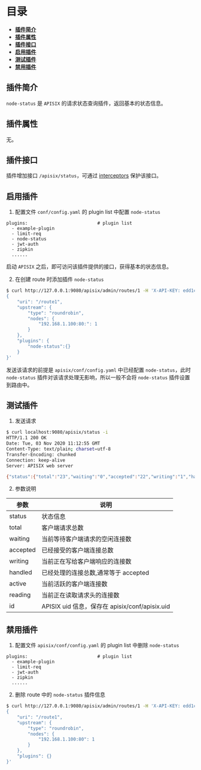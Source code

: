 <!--
#
# Licensed to the Apache Software Foundation (ASF) under one or more
# contributor license agreements.  See the NOTICE file distributed with
# this work for additional information regarding copyright ownership.
# The ASF licenses this file to You under the Apache License, Version 2.0
# (the "License"); you may not use this file except in compliance with
# the License.  You may obtain a copy of the License at
#
#     http://www.apache.org/licenses/LICENSE-2.0
#
# Unless required by applicable law or agreed to in writing, software
# distributed under the License is distributed on an "AS IS" BASIS,
# WITHOUT WARRANTIES OR CONDITIONS OF ANY KIND, either express or implied.
# See the License for the specific language governing permissions and
# limitations under the License.
#
-->

# 目录

- [**插件简介**](#插件简介)
- [**插件属性**](#插件属性)
- [**插件接口**](#插件接口)
- [**启用插件**](#启用插件)
- [**测试插件**](#测试插件)
- [**禁用插件**](#禁用插件)


## 插件简介

`node-status` 是 `APISIX` 的请求状态查询插件，返回基本的状态信息。


## 插件属性

无。


## 插件接口

插件增加接口 `/apisix/status`，可通过 [interceptors](plugin-interceptors.md) 保护该接口。


## 启用插件

1. 配置文件 `conf/config.yaml` 的 plugin list 中配置 `node-status`

```
plugins:                          # plugin list
  - example-plugin
  - limit-req
  - node-status
  - jwt-auth
  - zipkin
  ......
```

启动 `APISIX` 之后，即可访问该插件提供的接口，获得基本的状态信息。

2. 在创建 route 时添加插件 `node-status`

```sh
$ curl http://127.0.0.1:9080/apisix/admin/routes/1 -H 'X-API-KEY: edd1c9f034335f136f87ad84b625c8f1' -X PUT -i -d '
{
    "uri": "/route1",
    "upstream": {
        "type": "roundrobin",
        "nodes": {
            "192.168.1.100:80:": 1
        }
    },
    "plugins": {
        "node-status":{}
    }
}'
```

发送该请求的前提是 `apisix/conf/config.yaml` 中已经配置 `node-status`，此时 `node-status` 插件对该请求处理无影响，所以一般不会将 `node-status` 插件设置到路由中。


## 测试插件

1. 发送请求

```sh
$ curl localhost:9080/apisix/status -i
HTTP/1.1 200 OK
Date: Tue, 03 Nov 2020 11:12:55 GMT
Content-Type: text/plain; charset=utf-8
Transfer-Encoding: chunked
Connection: keep-alive
Server: APISIX web server

{"status":{"total":"23","waiting":"0","accepted":"22","writing":"1","handled":"22","active":"1","reading":"0"},"id":"6790a064-8f61-44ba-a6d3-5df42f2b1bb3"}
```

2. 参数说明

| 参数         | 说明                                         |
| ------------ | -------------------------------------------- |
| status       | 状态信息                                     |
| total        | 客户端请求总数                               |
| waiting      | 当前等待客户端请求的空闲连接数               |
| accepted     | 已经接受的客户端连接总数                         |
| writing      | 当前正在写给客户端响应的连接数               |
| handled      | 已经处理的连接总数,通常等于 accepted          |
| active       | 当前活跃的客户端连接数                       |
| reading      | 当前正在读取请求头的连接数                   |
| id           | APISIX uid 信息，保存在 apisix/conf/apisix.uid  |


## 禁用插件

1. 配置文件 `apisix/conf/config.yaml` 的 plugin list 中删除 `node-status`

```
plugins:                          # plugin list
  - example-plugin
  - limit-req
  - jwt-auth
  - zipkin
  ......
```

2. 删除 route 中的 `node-status` 插件信息

```sh
$ curl http://127.0.0.1:9080/apisix/admin/routes/1 -H 'X-API-KEY: edd1c9f034335f136f87ad84b625c8f1' -X PUT -i -d '
{
    "uri": "/route1",
    "upstream": {
        "type": "roundrobin",
        "nodes": {
            "192.168.1.100:80": 1
        }
    },
    "plugins": {}
}'
```
